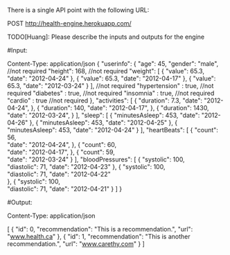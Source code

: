 There is a single API point with the following URL:

POST http://health-engine.herokuapp.com/

TODO[Huang]: Please describe the inputs and outputs for the engine

#Input:

Content-Type: application/json
{
    "userinfo": {
        "age": 45,
        "gender": "male",   //not required
        "height": 168,    //not required
        "weight": [
            {
                "value": 65.3,
                "date": "2012-04-24"
            },
            {
                "value": 65.3,
                "date": "2012-04-17"
            },
            {
                "value": 65.3,
                "date": "2012-03-24"
            }
    	],                //not required
        "hypertension" : true,    //not required
        "diabetes" : true,    //not required
        "insomnia" : true,    //not required
        "cardio" : true    //not required
    },
    "activities": [
        {
            "duration": 7.3,
            "date": "2012-04-24",
        },
        {
            "duration": 140,
            "date": "2012-04-17",
        },
        {
            "duration": 1430,
            "date": "2012-03-24",
        }
    ],
    "sleep": [
        {
            "minutesAsleep": 453,
            "date": "2012-04-26"
        },
        {
            "minutesAsleep": 453,
            "date": "2012-04-25"
        },
        {
            "minutesAsleep": 453,
            "date": "2012-04-24"
        }
    ],
    "heartBeats": [
        {
            "count": 56,      
            "date": "2012-04-24",
        },
        {
            "count": 60,       
            "date": "2012-04-17",
        },
        {
            "count": 59,      
            "date": "2012-03-24"
        }
    ],
    "bloodPressures": [
        {
            "systolic": 100,         
            "diastolic": 71,
            "date": "2012-04-23"
        },
        {
            "systolic": 100,         
            "diastolic": 71,
            "date": "2012-04-22"   
        },
        {
            "systolic": 100,         
            "diastolic": 71,
            "date": "2012-04-21"
        }
    ]
}

#Output: 

Content-Type: application/json

[
    { 
        "id": 0, 
        "recommendation": "This is a recommendation.", 
        "url": "www.health.ca"
    }, 
    { 
        "id": 1, 
        "recommendation": "This is another recommendation.",
        "url": "www.carethy.com" 
    }
]
